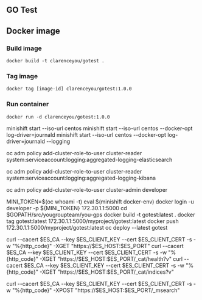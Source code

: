 GO Test
--------

## Docker image

### Build image
    docker build -t clarenceyou/gotest .

### Tag image
    docker tag [image-id] clarenceyou/gotest:1.0.0

### Run container
    docker run -d clarenceyou/gotest:1.0.0


minishift start --iso-url centos
minishift start --iso-url centos --docker-opt log-driver=journald
minishift start --iso-url centos --docker-opt log-driver=journald --logging

oc adm policy add-cluster-role-to-user cluster-reader system:serviceaccount:logging:aggregated-logging-elasticsearch

oc adm policy add-cluster-role-to-user cluster-reader system:serviceaccount:logging:aggregated-logging-kibana 

oc adm policy add-cluster-role-to-user cluster-admin developer

MINI_TOKEN=$(oc whoami -t)
eval $(minishift docker-env)
docker login -u developer -p ${MINI_TOKEN} 172.30.1.1:5000 
cd $GOPATH/src/yougroupteam/you-gps
docker build -t gotest:latest .
docker tag gotest:latest 172.30.1.1:5000/myproject/gotest:latest
docker push 172.30.1.1:5000/myproject/gotest:latest
oc deploy --latest gotest


curl --cacert $ES_CA --key $ES_CLIENT_KEY --cert $ES_CLIENT_CERT -s -w "%{http_code}" -XGET "https://$ES_HOST:$ES_PORT"
curl --cacert $ES_CA --key $ES_CLIENT_KEY --cert $ES_CLIENT_CERT -s -w "%{http_code}" -XGET "https://$ES_HOST:$ES_PORT/_cat/health?v"
curl --cacert $ES_CA --key $ES_CLIENT_KEY --cert $ES_CLIENT_CERT -s -w "%{http_code}" -XGET "https://$ES_HOST:$ES_PORT/_cat/indices?v"

curl --cacert $ES_CA --key $ES_CLIENT_KEY --cert $ES_CLIENT_CERT -s -w "%{http_code}" -XPOST "https://$ES_HOST:$ES_PORT/_msearch"